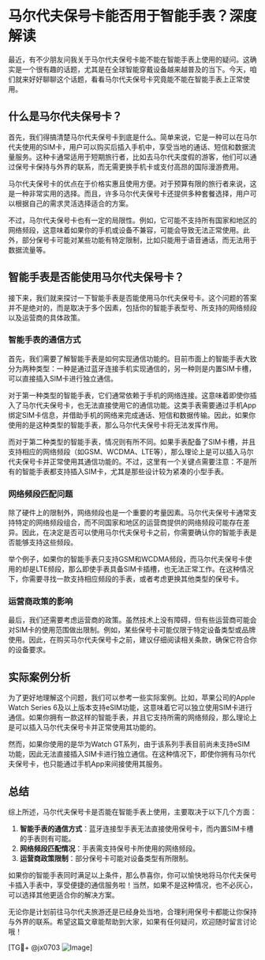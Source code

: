 # 马尔代夫保号卡能否用于智能手表？深度解读

最近，有不少朋友问我关于马尔代夫保号卡能不能在智能手表上使用的疑问。这确实是一个很有趣的话题，尤其是在全球智能穿戴设备越来越普及的当下。今天，咱们就来好好聊聊这个话题，看看马尔代夫保号卡究竟能不能在智能手表上正常使用。

## 什么是马尔代夫保号卡？

首先，我们得搞清楚马尔代夫保号卡到底是什么。简单来说，它是一种可以在马尔代夫使用的SIM卡，用户可以购买后插入手机中，享受当地的通话、短信和数据流量服务。这种卡通常适用于短期旅行者，比如去马尔代夫度假的游客，他们可以通过保号卡保持与外界的联系，而无需更换手机卡或支付高昂的国际漫游费用。

马尔代夫保号卡的优点在于价格实惠且使用方便。对于预算有限的旅行者来说，这是一种非常实用的选择。而且，许多马尔代夫保号卡还提供多种套餐选择，用户可以根据自己的需求灵活选择适合的方案。

不过，马尔代夫保号卡也有一定的局限性。例如，它可能不支持所有国家和地区的网络频段，这意味着如果你的手机或设备不兼容，可能会导致无法正常使用。此外，部分保号卡可能对某些功能有特定限制，比如只能用于语音通话，而无法用于数据流量等。

## 智能手表是否能使用马尔代夫保号卡？

接下来，我们就来探讨一下智能手表是否能使用马尔代夫保号卡。这个问题的答案并不是绝对的，而是取决于多个因素，包括你的智能手表型号、所支持的网络频段以及运营商的具体政策。

### 智能手表的通信方式

首先，我们需要了解智能手表是如何实现通信功能的。目前市面上的智能手表大致分为两种类型：一种是通过蓝牙连接手机实现通信的，另一种则是内置SIM卡槽，可以直接插入SIM卡进行独立通信。

对于第一种类型的智能手表，它们通常依赖于手机的网络连接。这意味着即使你插入了马尔代夫保号卡，也无法直接使用它的通信功能。这类手表需要通过手机App绑定SIM卡信息，并借助手机的网络来完成通话、短信和数据传输。因此，如果你使用的是这种类型的智能手表，那么马尔代夫保号卡将无法发挥作用。

而对于第二种类型的智能手表，情况则有所不同。如果手表配备了SIM卡槽，并且支持相应的网络频段（如GSM、WCDMA、LTE等），那么理论上是可以插入马尔代夫保号卡并正常使用其通信功能的。不过，这里有一个关键点需要注意：不是所有的智能手表都支持插入SIM卡，尤其是那些设计较为紧凑的小型手表。

### 网络频段匹配问题

除了硬件上的限制外，网络频段也是一个重要的考量因素。马尔代夫保号卡通常支持特定的网络频段组合，而不同国家和地区的运营商提供的网络频段可能存在差异。因此，在决定是否可以使用马尔代夫保号卡之前，你需要确认你的智能手表是否能够支持这些频段。

举个例子，如果你的智能手表只支持GSM和WCDMA频段，而马尔代夫保号卡使用的却是LTE频段，那么即使手表具备SIM卡插槽，也无法正常工作。在这种情况下，你需要寻找一款支持相应频段的手表，或者考虑更换其他类型的保号卡。

### 运营商政策的影响

最后，我们还需要考虑运营商的政策。虽然技术上没有障碍，但有些运营商可能会对SIM卡的使用范围做出限制。例如，某些保号卡可能仅限于特定设备类型或品牌使用。因此，在购买马尔代夫保号卡之前，建议仔细阅读相关条款，确保它符合你的设备要求。

## 实际案例分析

为了更好地理解这个问题，我们可以参考一些实际案例。比如，苹果公司的Apple Watch Series 6及以上版本支持eSIM功能，这意味着它可以独立使用SIM卡进行通信。如果你拥有一款这样的智能手表，并且它支持所需的网络频段，那么理论上是可以插入马尔代夫保号卡并正常使用其功能的。

然而，如果你使用的是华为Watch GT系列，由于该系列手表目前尚未支持eSIM功能，因此无法直接插入SIM卡进行独立通信。在这种情况下，即使你拥有马尔代夫保号卡，也只能通过手机App来间接使用其服务。

## 总结

综上所述，马尔代夫保号卡是否能在智能手表上使用，主要取决于以下几个方面：

1. **智能手表的通信方式**：蓝牙连接型手表无法直接使用保号卡，而内置SIM卡槽的手表则有可能。
2. **网络频段匹配情况**：手表需支持保号卡所使用的网络频段。
3. **运营商政策限制**：部分保号卡可能对设备类型有所限制。

如果你的智能手表同时满足以上条件，那么恭喜你，你可以愉快地将马尔代夫保号卡插入手表中，享受便捷的通信服务啦！当然，如果不是这种情况，也不必灰心，可以选择其他更适合你的解决方案。

无论你是计划前往马尔代夫旅游还是已经身处当地，合理利用保号卡都能让你保持与外界的联系。希望这篇文章能帮助到大家，如果有任何疑问，欢迎随时留言讨论哦！

[TG💪+ @jx0703 ![Image](https://github.com/user-attachments/assets/dbca1d08-cadb-493c-b0ec-ad6f7a83f270)]
